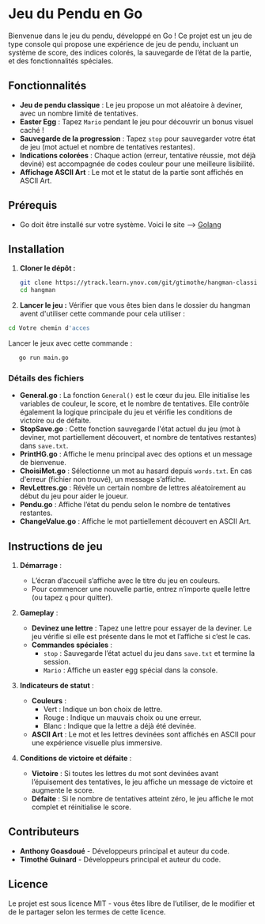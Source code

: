 # Jeu du Pendu en Go

Bienvenue dans le jeu du pendu, développé en Go ! Ce projet est un jeu de type console qui propose une expérience de jeu de pendu, incluant un système de score, des indices colorés, la sauvegarde de l’état de la partie, et des fonctionnalités spéciales.

## Fonctionnalités

- **Jeu de pendu classique** : Le jeu propose un mot aléatoire à deviner, avec un nombre limité de tentatives.
- **Easter Egg** : Tapez `Mario` pendant le jeu pour découvrir un bonus visuel caché !
- **Sauvegarde de la progression** : Tapez `stop` pour sauvegarder votre état de jeu (mot actuel et nombre de tentatives restantes).
- **Indications colorées** : Chaque action (erreur, tentative réussie, mot déjà deviné) est accompagnée de codes couleur pour une meilleure lisibilité.
- **Affichage ASCII Art** : Le mot et le statut de la partie sont affichés en ASCII Art.

## Prérequis

- Go doit être installé sur votre système.
  Voici le site --> [Golang](https://go.dev/)

## Installation

1. **Cloner le dépôt :**

   ```sh
   git clone https://ytrack.learn.ynov.com/git/gtimothe/hangman-classic
   cd hangman
   ```
2. **Lancer le jeu :**
   Vérifier que vous êtes bien dans le dossier du hangman avent d'utiliser cette commande pour cela utiliser :

```sh
cd Votre chemin d'acces
```

Lancer le jeux avec cette commande :

```sh
   go run main.go
```

### Détails des fichiers

- **General.go** : La fonction `General()` est le cœur du jeu. Elle initialise les variables de couleur, le score, et le nombre de tentatives. Elle contrôle également la logique principale du jeu et vérifie les conditions de victoire ou de défaite.
- **StopSave.go** : Cette fonction sauvegarde l'état actuel du jeu (mot à deviner, mot partiellement découvert, et nombre de tentatives restantes) dans `save.txt`.
- **PrintHG.go** : Affiche le menu principal avec des options et un message de bienvenue.
- **ChoisiMot.go** : Sélectionne un mot au hasard depuis `words.txt`. En cas d'erreur (fichier non trouvé), un message s’affiche.
- **RevLettres.go** : Révèle un certain nombre de lettres aléatoirement au début du jeu pour aider le joueur.
- **Pendu.go** : Affiche l’état du pendu selon le nombre de tentatives restantes.
- **ChangeValue.go** : Affiche le mot partiellement découvert en ASCII Art.

## Instructions de jeu

1. **Démarrage** :

   - L’écran d’accueil s’affiche avec le titre du jeu en couleurs.
   - Pour commencer une nouvelle partie, entrez n’importe quelle lettre (ou tapez `q` pour quitter).
2. **Gameplay** :

   - **Devinez une lettre** : Tapez une lettre pour essayer de la deviner. Le jeu vérifie si elle est présente dans le mot et l’affiche si c’est le cas.
   - **Commandes spéciales** :
     - `stop` : Sauvegarde l’état actuel du jeu dans `save.txt` et termine la session.
     - `Mario` : Affiche un easter egg spécial dans la console.
3. **Indicateurs de statut** :

   - **Couleurs** :
     - Vert : Indique un bon choix de lettre.
     - Rouge : Indique un mauvais choix ou une erreur.
     - Blanc : Indique que la lettre a déjà été devinée.
   - **ASCII Art** : Le mot et les lettres devinées sont affichés en ASCII pour une expérience visuelle plus immersive.
4. **Conditions de victoire et défaite** :

   - **Victoire** : Si toutes les lettres du mot sont devinées avant l’épuisement des tentatives, le jeu affiche un message de victoire et augmente le score.
   - **Défaite** : Si le nombre de tentatives atteint zéro, le jeu affiche le mot complet et réinitialise le score.

## Contributeurs

- **Anthony Goasdoué** - Développeurs principal et auteur du code.
- **Timothé Guinard** - Développeurs principal et auteur du code.

## Licence

Le projet est sous licence MIT - vous êtes libre de l’utiliser, de le modifier et de le partager selon les termes de cette licence.
